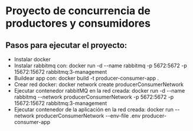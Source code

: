 # Proyecto de concurrencia de productores y consumidores

## Pasos para ejecutar el proyecto: 

- Instalar docker
- Instalar rabbitmq con: docker run -d --name rabbitmq -p 5672:5672 -p 15672:15672 rabbitmq:3-management
- Buildear app con: docker build -t producer-consumer-app .
- Crear red docker: docker network create producerConsumerNetwork
- Ejecutar contenedor rabbitMQ en la red creada: docker run -d --name rabbitmq --network producerConsumerNetwork -p 5672:5672 -p 15672:15672 rabbitmq:3-management
- Ejecutar contenedor de la aplicación en la red creada: docker run --network producerConsumerNetwork --env-file .env producer-consumer-app

